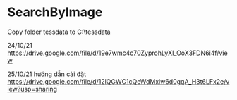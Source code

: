 # SearchByImage

Copy folder tessdata to C:\\tessdata

24/10/21 https://drive.google.com/file/d/19e7wmc4c70ZyprohLyXI_OoX3FDN6i4f/view


25/10/21 hướng dẫn cài đặt https://drive.google.com/file/d/12lQGWC1cQeWdMxlw6d0gqA_H3t6LFx2e/view?usp=sharing
